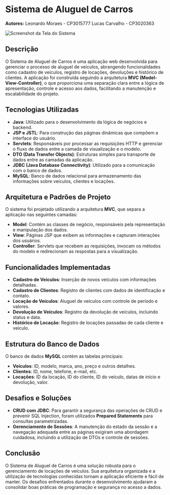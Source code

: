 # Sistema de Aluguel de Carros

**Autores:** 
Leonardo Moraes - CP3015777 
Lucas Carvalho - CP3020363

![Screenshot da Tela do Sistema](https://i.imgur.com/FKCMO5n.jpeg)

## Descrição
O Sistema de Aluguel de Carros é uma aplicação web desenvolvida para gerenciar o processo de aluguel de veículos, abrangendo funcionalidades como cadastro de veículos, registro de locações, devoluções e histórico de clientes. A aplicação foi construída seguindo a arquitetura **MVC (Model-View-Controller)**, o que proporciona uma separação clara entre a lógica de apresentação, controle e acesso aos dados, facilitando a manutenção e escalabilidade do projeto.

## Tecnologias Utilizadas
- **Java**: Utilizado para o desenvolvimento da lógica de negócios e backend.
- **JSP e JSTL**: Para construção das páginas dinâmicas que compõem a interface do usuário.
- **Servlets**: Responsáveis por processar as requisições HTTP e gerenciar o fluxo de dados entre a camada de visualização e o modelo.
- **DTO (Data Transfer Objects)**: Estruturas simples para transporte de dados entre as camadas da aplicação.
- **JDBC (Java Database Connectivity)**: Utilizado para a comunicação com o banco de dados.
- **MySQL**: Banco de dados relacional para armazenamento das informações sobre veículos, clientes e locações.

## Arquitetura e Padrões de Projeto
O sistema foi projetado utilizando a arquitetura **MVC**, que separa a aplicação nas seguintes camadas:
- **Model**: Contém as classes de negócio, responsáveis pela representação e manipulação dos dados.
- **View**: Páginas JSP que exibem as informações e capturam interações dos usuários.
- **Controller**: Servlets que recebem as requisições, invocam os métodos do modelo e redirecionam as respostas para a visualização.

## Funcionalidades Implementadas
- **Cadastro de Veículos**: Inserção de novos veículos com informações detalhadas.
- **Cadastro de Clientes**: Registro de clientes com dados de identificação e contato.
- **Locação de Veículos**: Aluguel de veículos com controle de período e valores.
- **Devolução de Veículos**: Registro da devolução de veículos, incluindo status e data.
- **Histórico de Locação**: Registro de locações passadas de cada cliente e veículo.

## Estrutura do Banco de Dados
O banco de dados **MySQL** contém as tabelas principais:
- **Veículos**: ID, modelo, marca, ano, preço e outros detalhes.
- **Clientes**: ID, nome, telefone, e-mail, etc.
- **Locações**: ID da locação, ID do cliente, ID do veículo, datas de início e devolução, valor.

## Desafios e Soluções
- **CRUD com JDBC**: Para garantir a segurança das operações de CRUD e prevenir SQL Injection, foram utilizados **Prepared Statements** para consultas parametrizadas.
- **Gerenciamento de Sessões**: A manutenção do estado da sessão e a navegação adequada entre as páginas exigiram uma abordagem cuidadosa, incluindo a utilização de DTOs e controle de sessões.

## Conclusão
O Sistema de Aluguel de Carros é uma solução robusta para o gerenciamento de locações de veículos. Sua arquitetura organizada e a utilização de tecnologias conhecidas tornam a aplicação eficiente e fácil de manter. Os desafios enfrentados durante o desenvolvimento ajudaram a consolidar boas práticas de programação e segurança no acesso a dados.
